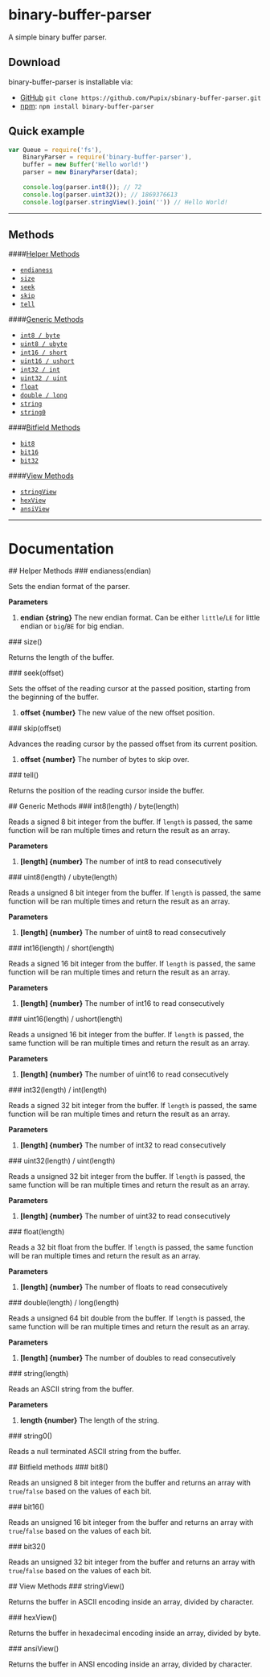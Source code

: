 # binary-buffer-parser
A simple binary buffer parser.

## Download
binary-buffer-parser is installable via:

- [GitHub](https://github.com/Pupix/binary-buffer-parser) `git clone https://github.com/Pupix/sbinary-buffer-parser.git`
- [npm](https://www.npmjs.com/): `npm install binary-buffer-parser`

## Quick example

```js
var Queue = require('fs'),
    BinaryParser = require('binary-buffer-parser'),
    buffer = new Buffer('Hello world!')
    parser = new BinaryParser(data);
        
    console.log(parser.int8()); // 72
    console.log(parser.uint32()); // 1869376613
    console.log(parser.stringView().join('')) // Hello World!
```

---

## Methods

####[Helper Methods](#/helper-methods)
* [`endianess`](#/endianess)
* [`size`](#/size)
* [`seek`](#/seek)
* [`skip`](#/skip)
* [`tell`](#/tell)

####[Generic Methods](#/generic-methods)
* [`int8 / byte`](#/int8)
* [`uint8 / ubyte`](#/uint8)
* [`int16 / short`](#/int16)
* [`uint16 / ushort`](#/uint16)
* [`int32 / int`](#/int32)
* [`uint32 / uint`](#/uint32)
* [`float`](#/float)
* [`double / long`](#/double)
* [`string`](#/string)
* [`string0`](#/string0)

####[Bitfield Methods](#/bitfield-methods)
* [`bit8`](#/bit8)
* [`bit16`](#/bit16)
* [`bit32`](#/bit32)

####[View Methods](#/view-methods)
* [`stringView`](#/stringView)
* [`hexView`](#/hexView)
* [`ansiView`](#/ansiView)

---

# Documentation

<a name="/helper-methods" />
## Helper Methods

<a name="/endianess" />
### endianess(endian)

Sets the endian format of the parser.

**Parameters**

1. **endian {string}** The new endian format. Can be either `little`/`LE` for little endian or `big`/`BE` for big endian.

<a name="/size" />
### size()

Returns the length of the buffer.

<a name="/seek" />
### seek(offset)

Sets the offset of the reading cursor at the passed position, starting from the beginning of the buffer.

1. **offset {number}** The new value of the new offset position.

<a name="/skip" />
### skip(offset)

Advances the reading cursor by the passed offset from its current position.

1. **offset {number}** The number of bytes to skip over.

<a name="/tell" />
### tell()

Returns the position of the reading cursor inside the buffer.

<a name="/generic-methods" />
## Generic Methods

<a name="/int8" />
### int8(length) / byte(length)

Reads a signed 8 bit integer from the buffer. If `length` is passed, the same function
will be ran multiple times and return the result as an array. 

**Parameters**

1. **[length] {number}** The number of int8 to read consecutively

<a name="/uint8" />
### uint8(length) / ubyte(length)

Reads a unsigned 8 bit integer from the buffer. If `length` is passed, the same function
will be ran multiple times and return the result as an array. 

**Parameters**

1. **[length] {number}** The number of uint8 to read consecutively

<a name="/int16" />
### int16(length) / short(length)

Reads a signed 16 bit integer from the buffer. If `length` is passed, the same function
will be ran multiple times and return the result as an array. 

**Parameters**

1. **[length] {number}** The number of int16 to read consecutively

<a name="/uint16" />
### uint16(length) / ushort(length)

Reads a unsigned 16 bit integer from the buffer. If `length` is passed, the same function
will be ran multiple times and return the result as an array. 

**Parameters**

1. **[length] {number}** The number of uint16 to read consecutively

<a name="/int32" />
### int32(length) / int(length)

Reads a signed 32 bit integer from the buffer. If `length` is passed, the same function
will be ran multiple times and return the result as an array. 

**Parameters**

1. **[length] {number}** The number of int32 to read consecutively

<a name="/uint32" />
### uint32(length) / uint(length)

Reads a unsigned 32 bit integer from the buffer. If `length` is passed, the same function
will be ran multiple times and return the result as an array. 

**Parameters**

1. **[length] {number}** The number of uint32 to read consecutively

<a name="/float" />
### float(length)

Reads a 32 bit float from the buffer. If `length` is passed, the same function
will be ran multiple times and return the result as an array. 

**Parameters**

1. **[length] {number}** The number of floats to read consecutively

<a name="/double" />
### double(length) / long(length)

Reads a unsigned 64 bit double from the buffer. If `length` is passed, the same function
will be ran multiple times and return the result as an array. 

**Parameters**

1. **[length] {number}** The number of doubles to read consecutively

<a name="/string" />
### string(length)

Reads an ASCII string from the buffer. 

**Parameters**

1. **length {number}** The length of the string.

<a name="/string0" />
### string0()

Reads a null terminated ASCII string from the buffer.

<a name="/bitfield-methods" />
## Bitfield methods

<a name="/bit8" />
### bit8()

Reads an unsigned 8 bit integer from the buffer and returns an array with `true`/`false`
based on the values of each bit.

<a name="/bit16" />
### bit16()

Reads an unsigned 16 bit integer from the buffer and returns an array with `true`/`false`
based on the values of each bit.

<a name="/bit32" />
### bit32()

Reads an unsigned 32 bit integer from the buffer and returns an array with `true`/`false`
based on the values of each bit.

<a name="/view-methods" />
## View Methods

<a name="/stringView" />
### stringView()

Returns the buffer in ASCII encoding inside an array, divided by character.

<a name="/hexView" />
### hexView()

Returns the buffer in hexadecimal encoding inside an array, divided by byte.

<a name="/ansiView" />
### ansiView()

Returns the buffer in ANSI encoding inside an array, divided by character.
